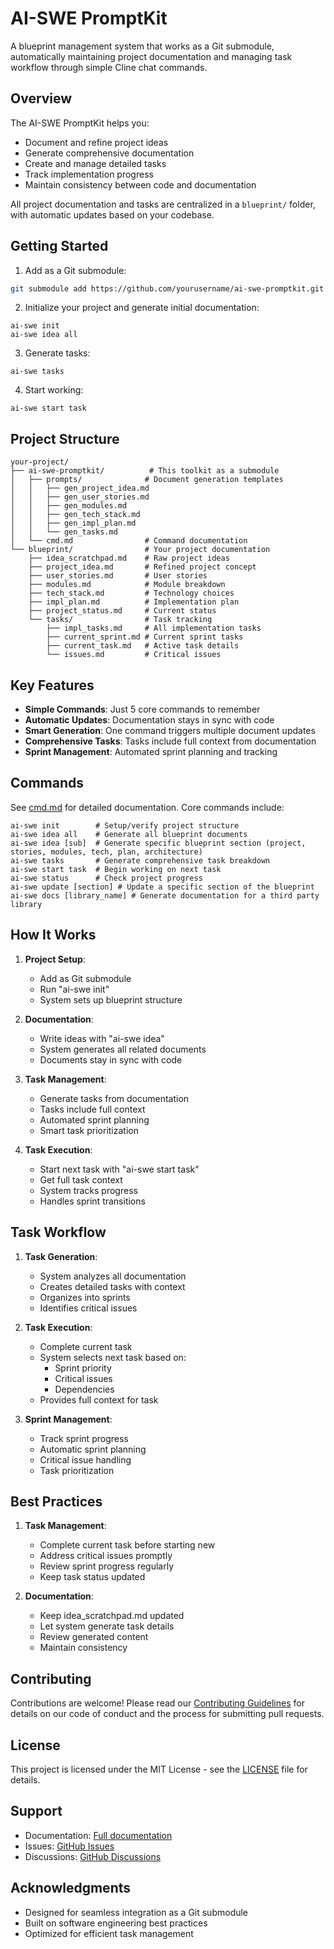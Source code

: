 # AI-SWE PromptKit

A blueprint management system that works as a Git submodule, automatically maintaining project documentation and managing task workflow through simple Cline chat commands.

## Overview

The AI-SWE PromptKit helps you:
- Document and refine project ideas
- Generate comprehensive documentation
- Create and manage detailed tasks
- Track implementation progress
- Maintain consistency between code and documentation

All project documentation and tasks are centralized in a `blueprint/` folder, with automatic updates based on your codebase.

## Getting Started

1. Add as a Git submodule:
```bash
git submodule add https://github.com/yourusername/ai-swe-promptkit.git
```

2. Initialize your project and generate initial documentation:
```
ai-swe init
ai-swe idea all
```

3. Generate tasks:
```
ai-swe tasks
```

4. Start working:
```
ai-swe start task
```

## Project Structure

```
your-project/
├── ai-swe-promptkit/          # This toolkit as a submodule
│   ├── prompts/              # Document generation templates
│   │   ├── gen_project_idea.md
│   │   ├── gen_user_stories.md
│   │   ├── gen_modules.md
│   │   ├── gen_tech_stack.md
│   │   ├── gen_impl_plan.md
│   │   └── gen_tasks.md
│   └── cmd.md                # Command documentation
└── blueprint/                # Your project documentation
    ├── idea_scratchpad.md    # Raw project ideas
    ├── project_idea.md       # Refined project concept
    ├── user_stories.md       # User stories
    ├── modules.md            # Module breakdown
    ├── tech_stack.md         # Technology choices
    ├── impl_plan.md          # Implementation plan
    ├── project_status.md     # Current status
    └── tasks/                # Task tracking
        ├── impl_tasks.md     # All implementation tasks
        ├── current_sprint.md # Current sprint tasks
        ├── current_task.md   # Active task details
        └── issues.md         # Critical issues
```

## Key Features

- **Simple Commands**: Just 5 core commands to remember
- **Automatic Updates**: Documentation stays in sync with code
- **Smart Generation**: One command triggers multiple document updates
- **Comprehensive Tasks**: Tasks include full context from documentation
- **Sprint Management**: Automated sprint planning and tracking

## Commands

See [cmd.md](cmd.md) for detailed documentation. Core commands include:

```
ai-swe init        # Setup/verify project structure
ai-swe idea all    # Generate all blueprint documents
ai-swe idea [sub]  # Generate specific blueprint section (project, stories, modules, tech, plan, architecture)
ai-swe tasks       # Generate comprehensive task breakdown
ai-swe start task  # Begin working on next task
ai-swe status      # Check project progress
ai-swe update [section] # Update a specific section of the blueprint
ai-swe docs [library_name] # Generate documentation for a third party library
```

## How It Works

1. **Project Setup**:
   - Add as Git submodule
   - Run "ai-swe init"
   - System sets up blueprint structure

2. **Documentation**:
   - Write ideas with "ai-swe idea"
   - System generates all related documents
   - Documents stay in sync with code

3. **Task Management**:
   - Generate tasks from documentation
   - Tasks include full context
   - Automated sprint planning
   - Smart task prioritization

4. **Task Execution**:
   - Start next task with "ai-swe start task"
   - Get full task context
   - System tracks progress
   - Handles sprint transitions

## Task Workflow

1. **Task Generation**:
   - System analyzes all documentation
   - Creates detailed tasks with context
   - Organizes into sprints
   - Identifies critical issues

2. **Task Execution**:
   - Complete current task
   - System selects next task based on:
     * Sprint priority
     * Critical issues
     * Dependencies
   - Provides full context for task

3. **Sprint Management**:
   - Track sprint progress
   - Automatic sprint planning
   - Critical issue handling
   - Task prioritization

## Best Practices

1. **Task Management**:
   - Complete current task before starting new
   - Address critical issues promptly
   - Review sprint progress regularly
   - Keep task status updated

2. **Documentation**:
   - Keep idea_scratchpad.md updated
   - Let system generate task details
   - Review generated content
   - Maintain consistency

## Contributing

Contributions are welcome! Please read our [Contributing Guidelines](CONTRIBUTING.md) for details on our code of conduct and the process for submitting pull requests.

## License

This project is licensed under the MIT License - see the [LICENSE](LICENSE) file for details.

## Support

- Documentation: [Full documentation](docs/README.md)
- Issues: [GitHub Issues](https://github.com/yourusername/ai-swe-promptkit/issues)
- Discussions: [GitHub Discussions](https://github.com/yourusername/ai-swe-promptkit/discussions)

## Acknowledgments

- Designed for seamless integration as a Git submodule
- Built on software engineering best practices
- Optimized for efficient task management